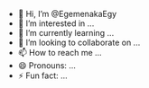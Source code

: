 - 👋 Hi, I’m @EgemenakaEgy
- 👀 I’m interested in ...
- 🌱 I’m currently learning ...
- 💞️ I’m looking to collaborate on ...
- 📫 How to reach me ...
- 😄 Pronouns: ...
- ⚡ Fun fact: ...

<!---
EgemenakaEgy/EgemenakaEgy is a ✨ special ✨ repository because its `README.md` (this file) appears on your GitHub profile.
You can click the Preview link to take a look at your changes.
--->
